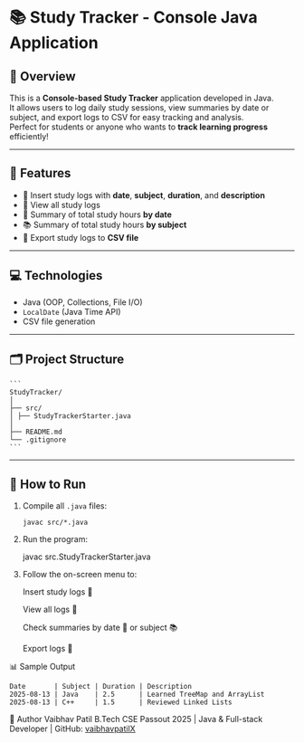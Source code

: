 # 📚 Study Tracker - Console Java Application

## 🌟 Overview
This is a **Console-based Study Tracker** application developed in Java.  
It allows users to log daily study sessions, view summaries by date or subject, and export logs to CSV for easy tracking and analysis.  
Perfect for students or anyone who wants to **track learning progress** efficiently!

---

## 🚀 Features
- 📝 Insert study logs with **date**, **subject**, **duration**, and **description**  
- 📄 View all study logs  
- 📅 Summary of total study hours **by date**  
- 📚 Summary of total study hours **by subject**  
- 💾 Export study logs to **CSV file**

---

## 💻 Technologies
- Java (OOP, Collections, File I/O)  
- `LocalDate` (Java Time API)  
- CSV file generation

---
## 🗂 Project Structure
	```
	StudyTracker/
	│
	├── src/
	│ ├── StudyTrackerStarter.java
	│
	├── README.md
	└── .gitignore
	```



---

## 🏃 How to Run
1. Compile all `.java` files:
   ```
   javac src/*.java
	```
2.	Run the program:

	javac src.StudyTrackerStarter.java
	
3.	Follow the on-screen menu to:

	Insert study logs 📝

	View all logs 📄

	Check summaries by date 📅 or subject 📚

	Export logs 💾
	
📊 Sample Output

	Date       | Subject | Duration | Description
	2025-08-13 | Java    | 2.5      | Learned TreeMap and ArrayList
	2025-08-13 | C++     | 1.5      | Reviewed Linked Lists
	
🌟 Author
Vaibhav Patil
B.Tech CSE Passout 2025 | Java & Full-stack Developer | GitHub: [vaibhavpatilX](https://github.com/vaibhavpatilX)
